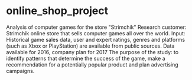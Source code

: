 # online_shop_project
Analysis of computer games for the store "Strimchik" Research customer: Strimchik online store that sells computer games all over the world.  Input: Historical game sales data, user and expert ratings, genres and platforms (such as Xbox or PlayStation) are available from public sources. Data available for 2016, company plan for 2017  The purpose of the study: to identify patterns that determine the success of the game, make a recommendation for a potentially popular product and plan advertising campaigns.
